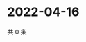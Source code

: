 # 2022-04-16

共 0 条

<!-- BEGIN WEIBO -->
<!-- 最后更新时间 Sat Apr 16 2022 05:13:47 GMT+0800 (China Standard Time) -->

<!-- END WEIBO -->
